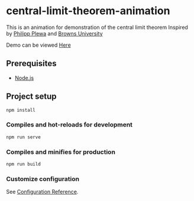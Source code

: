 # central-limit-theorem-animation

This is an animation for demonstration of the central limit theorem
Inspired by [Philipp Plewa](https://bl.ocks.org/pmplewa/4120c2929ede7e336d9b55b760e496f6) and [Browns University](https://seeing-theory.brown.edu/probability-distributions/index.html)

Demo can be viewed [Here](https://xlasercut.github.io/central-limit-theorem-animation/)


## Prerequisites
- [Node.js](https://nodejs.org/en/)

## Project setup
```
npm install
```

### Compiles and hot-reloads for development
```
npm run serve
```

### Compiles and minifies for production
```
npm run build
```

### Customize configuration
See [Configuration Reference](https://cli.vuejs.org/config/).
